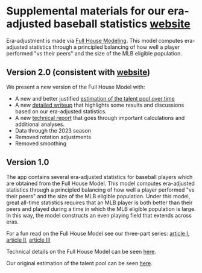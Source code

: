 
# Supplemental materials for our era-adjusted baseball statistics [website](https://eckeraadjustment.web.illinois.edu/)

Era-adjustment is made via [Full House Modeling](https://arxiv.org/abs/2207.11332v2). This model computes era-adjusted statistics through a principled balancing of how well a player performed "vs their peers" and the size of the MLB eligible population.

## Version 2.0 (consistent with [website](https://eckeraadjustment.web.illinois.edu/))

We present a new version of the Full House Model with:- A new and better justified [estimation of the talent pool over time](https://htmlpreview.github.io/?https://github.com/ecklab/era-adjustment-app-supplement/blob/main/writeups/MLBeligiblepop.html)
- A new [detailed writeup](https://htmlpreview.github.io/?https://github.com/ecklab/era-adjustment-app-supplement/blob/main/writeups/era_adjusted_V2_I.html) that highlights some results and discussions based on our era-adjusted statistics.
- A new [technical report](https://htmlpreview.github.io/?https://github.com/ecklab/era-adjustment-app-supplement/blob/main/tech-reports/tech-report-2023.html) that goes through important calculations and additional analyses.- Data through the 2023 season- Removed rotation adjustments
- Removed smoothing


## Version 1.0

The app contains several era-adjusted statistics for baseball players which are obtained from the Full House Model. This model computes era-adjusted statistics through a principled balancing of how well a player performed "vs their peers" and the size of the MLB eligible population. Under this model, great all-time statistics requires that an MLB player is both better than their peers and played during a time in which the MLB eligible population is large. In this way, the model constructs an even playing field that extends across eras.

For a fun read on the Full House Model see our three-part series: [article I](https://htmlpreview.github.io/?https://github.com/ecklab/era-adjustment-app-supplement/blob/main/writeups/article_I.html), [article II](https://htmlpreview.github.io/?https://github.com/ecklab/era-adjustment-app-supplement/blob/main/writeups/article_II.html), [article III](https://htmlpreview.github.io/?https://github.com/ecklab/era-adjustment-app-supplement/blob/main/writeups/article_III.html)

Technical details on the Full House Model can be seen [here](https://arxiv.org/abs/2207.11332).

Our original estimation of the talent pool can be seen [here](https://htmlpreview.github.io/?https://github.com/ecklab/era-adjustment-app-supplement/blob/main/writeups/MLB_eligible_pop.html).



